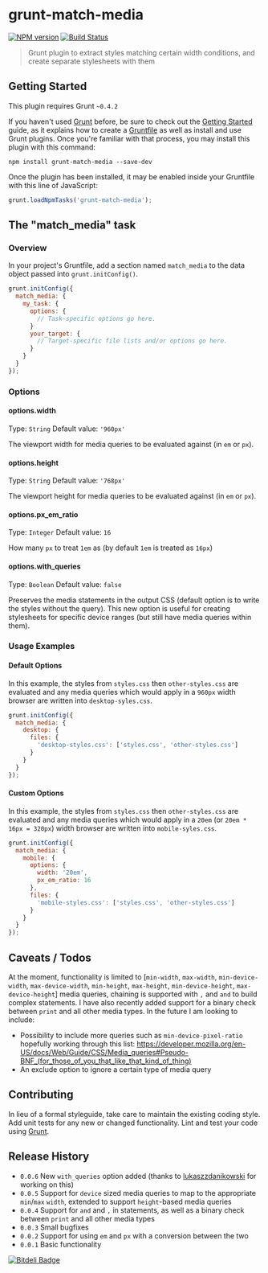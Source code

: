 # grunt-match-media

[![NPM version](https://badge.fury.io/js/grunt-match-media.png)](http://badge.fury.io/js/grunt-match-media) [![Build Status](https://travis-ci.org/mstrutt/grunt-match-media.png?branch=master)](https://travis-ci.org/mstrutt/grunt-match-media)

> Grunt plugin to extract styles matching certain width conditions, and create separate stylesheets with them

## Getting Started
This plugin requires Grunt `~0.4.2`

If you haven't used [Grunt](http://gruntjs.com/) before, be sure to check out the [Getting Started](http://gruntjs.com/getting-started) guide, as it explains how to create a [Gruntfile](http://gruntjs.com/sample-gruntfile) as well as install and use Grunt plugins. Once you're familiar with that process, you may install this plugin with this command:

```shell
npm install grunt-match-media --save-dev
```

Once the plugin has been installed, it may be enabled inside your Gruntfile with this line of JavaScript:

```js
grunt.loadNpmTasks('grunt-match-media');
```

## The "match_media" task

### Overview
In your project's Gruntfile, add a section named `match_media` to the data object passed into `grunt.initConfig()`.

```js
grunt.initConfig({
  match_media: {
    my_task: {
      options: {
        // Task-specific options go here.
      }
      your_target: {
        // Target-specific file lists and/or options go here.
      }
    }
  }
});
```

### Options

#### options.width
Type: `String`
Default value: `'960px'`

The viewport width for media queries to be evaluated against (in `em` or `px`).

#### options.height
Type: `String`
Default value: `'768px'`

The viewport height for media queries to be evaluated against (in `em` or `px`).

#### options.px_em_ratio
Type: `Integer`
Default value: `16`

How many `px` to treat `1em` as (by default `1em` is treated as `16px`)

#### options.with_queries
Type: `Boolean`
Default value: `false`

Preserves the media statements in the output CSS (default option is to write the styles without the query). This new option is useful for creating stylesheets for specific device ranges (but still have media queries within them).

### Usage Examples

#### Default Options
In this example, the styles from `styles.css` then `other-styles.css` are evaluated and any media queries which would apply in a `960px` width browser are written into `desktop-syles.css`.

```js
grunt.initConfig({
  match_media: {
    desktop: {
      files: {
        'desktop-styles.css': ['styles.css', 'other-styles.css']
      }
    }
  }
});
```

#### Custom Options
In this example, the styles from `styles.css` then `other-styles.css` are evaluated and any media queries which would apply in a `20em` (or `20em * 16px = 320px`) width browser are written into `mobile-syles.css`.

```js
grunt.initConfig({
  match_media: {
    mobile: {
      options: {
        width: '20em',
        px_em_ratio: 16
      },
      files: {
        'mobile-styles.css': ['styles.css', 'other-styles.css']
      }
    }
  }
});
```

## Caveats / Todos

At the moment, functionality is limited to [`min-width`, `max-width`, `min-device-width`, `max-device-width`, `min-height`, `max-height`, `min-device-height`, `max-device-height`] media queries, chaining is supported with `,` and `and` to build complex statements. I have also recently added support for a binary check between `print` and all other media types. In the future I am looking to include:

* Possibility to include more queries such as `min-device-pixel-ratio` hopefully working through this list: https://developer.mozilla.org/en-US/docs/Web/Guide/CSS/Media_queries#Pseudo-BNF_(for_those_of_you_that_like_that_kind_of_thing)
* An exclude option to ignore a certain type of media query

## Contributing
In lieu of a formal styleguide, take care to maintain the existing coding style. Add unit tests for any new or changed functionality. Lint and test your code using [Grunt](http://gruntjs.com/).

## Release History

* `0.0.6` New `with_queries` option added (thanks to [lukaszzdanikowski](https://github.com/lukaszzdanikowski) for working on this)
* `0.0.5` Support for `device` sized media queries to map to the appropriate `min`/`max` `width`, extended to support `height`-based media queries
* `0.0.4` Support for `and` and `,` in statements, as well as a binary check between `print` and all other media types
* `0.0.3` Small bugfixes
* `0.0.2` Support for using `em` and `px` with a conversion between the two
* `0.0.1` Basic functionality

[![Bitdeli Badge](https://d2weczhvl823v0.cloudfront.net/mstrutt/grunt-match-media/trend.png)](https://bitdeli.com/free "Bitdeli Badge")

